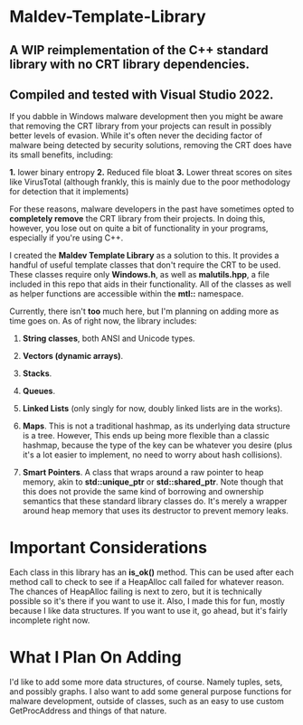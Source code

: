# Maldev-Template-Library
## A WIP reimplementation of the C++ standard library with no CRT library dependencies.
## Compiled and tested with Visual Studio 2022.

If you dabble in Windows malware development then you might be aware that removing the CRT 
library from your projects can result in possibly better levels of evasion.
While it's often never the deciding factor of malware being detected by security solutions,
removing the CRT does have its small benefits, including:

  **1.** lower binary entropy
  **2.** Reduced file bloat
  **3.** Lower threat scores on sites like VirusTotal (although frankly, this is
          mainly due to the poor methodology for detection that it implements)

For these reasons, malware developers in the past have sometimes opted to **completely remove** the CRT library
from their projects. In doing this, however, you lose out on quite a bit of functionality in your programs, especially if
you're using C++. 

I created the **Maldev Template Library** as a solution to this. It provides a handful of useful template classes that don't require the
CRT to be used. These classes require only **Windows.h**, as well as **malutils.hpp**, a file included in this repo that aids in their
functionality. All of the classes as well as helper functions are accessible within the **mtl::** namespace.

Currently, there isn't **too** much here, but I'm planning on adding more
as time goes on. As of right now, the library includes:

  1. **String classes**, both ANSI and Unicode types.
  
  2. **Vectors (dynamic arrays)**.
  
  3. **Stacks**.
  
  4. **Queues**.
  
  5. **Linked Lists** (only singly for now, doubly linked lists are in the works).
  
  6. **Maps**. This is not a traditional hashmap, as its underlying data structure is a tree. However,
      This ends up being more flexible than a classic hashmap, because the type of the key can be
      whatever you desire (plus it's a lot easier to implement, no need to worry about hash collisions).
  
  7. **Smart Pointers**. A class that wraps around a raw pointer to heap memory, akin to **std::unique_ptr** or
      **std::shared_ptr**. Note though that this does not provide the same kind of borrowing and ownership semantics that
      these standard library classes do. It's merely a wrapper around heap memory that uses its destructor to prevent memory leaks.

# Important Considerations
Each class in this library has an **is_ok()** method. This can be used after each method call to check to see if a HeapAlloc call failed for
whatever reason. The chances of HeapAlloc failing is next to zero, but it is technically possible so it's there if you want to use it.
Also, I made this for fun, mostly because I like data structures. If you want to use it, go ahead, but it's fairly incomplete right now.

# What I Plan On Adding
I'd like to add some more data structures, of course. Namely tuples, sets, and possibly graphs. I also want to add some general purpose functions
for malware development, outside of classes, such as an easy to use custom GetProcAddress and things of that nature.
